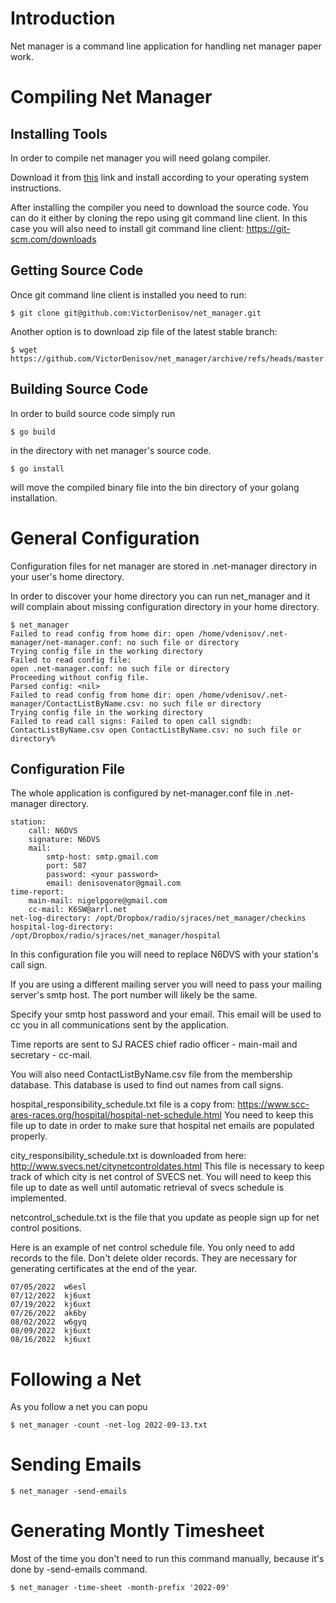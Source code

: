 Introduction
============

Net manager is a command line application for handling net manager paper work.

Compiling Net Manager
=====================

Installing Tools
----------------

In order to compile net manager you will need golang compiler.

Download it from [this](https://go.dev/dl/) link and install according to your
operating system instructions.

After installing the compiler you need to download the source code. You can do
it either by cloning the repo using git command line client. In this case you
will also need to install git command line client:
https://git-scm.com/downloads

Getting Source Code
-------------------

Once git command line client is installed you need to run:

```
$ git clone git@github.com:VictorDenisov/net_manager.git
```

Another option is to download zip file of the latest stable branch:

```
$ wget https://github.com/VictorDenisov/net_manager/archive/refs/heads/master.zip
```

Building Source Code
--------------------

In order to build source code simply run

```
$ go build
```

in the directory with net manager's source code.

```
$ go install
```

will move the compiled binary file into the bin directory of your golang
installation.

General Configuration
=====================

Configuration files for net manager are stored in .net-manager directory in
your user's home directory.

In order to discover your home directory you can run net_manager and it
will complain about missing configuration directory in your home directory.

```
$ net_manager
Failed to read config from home dir: open /home/vdenisov/.net-manager/net-manager.conf: no such file or directory
Trying config file in the working directory
Failed to read config file:
open .net-manager.conf: no such file or directory
Proceeding without config file.
Parsed config: <nil>
Failed to read config from home dir: open /home/vdenisov/.net-manager/ContactListByName.csv: no such file or directory
Trying config file in the working directory
Failed to read call signs: Failed to open call signdb: ContactListByName.csv open ContactListByName.csv: no such file or directory%    
```

Configuration File
------------------

The whole application is configured by net-manager.conf file in .net-manager
directory.

```
station:
    call: N6DVS
    signature: N6DVS
    mail:
        smtp-host: smtp.gmail.com
        port: 587
        password: <your password>
        email: denisovenator@gmail.com
time-report:
    main-mail: nigelpgore@gmail.com
    cc-mail: K6SW@arrl.net
net-log-directory: /opt/Dropbox/radio/sjraces/net_manager/checkins
hospital-log-directory: /opt/Dropbox/radio/sjraces/net_manager/hospital
```

In this configuration file you will need to replace N6DVS with your
station's call sign.

If you are using a different mailing server you will need to pass your
mailing server's smtp host. The port number will likely be the same.

Specify your smtp host password and your email. This email will be used
to cc you in all communications sent by the application.

Time reports are sent to SJ RACES chief radio officer - main-mail and secretary -
cc-mail.

You will also need ContactListByName.csv file from the membership database.
This database is used to find out names from call signs.

hospital_responsibility_schedule.txt file is a copy from: https://www.scc-ares-races.org/hospital/hospital-net-schedule.html
You need to keep this file up to date in order to make sure that
hospital net emails are populated properly.

city_responsibility_schedule.txt is downloaded from here: http://www.svecs.net/citynetcontroldates.html
This file is necessary to keep track of which city is net control of SVECS net.
You will need to keep this file up to date as well until automatic
retrieval of svecs schedule is implemented.

netcontrol_schedule.txt is the file that you update as people sign up
for net control positions.

Here is an example of net control schedule file. You only need to add records
to the file. Don't delete older records. They are necessary for generating
certificates at the end of the year.

```
07/05/2022	w6esl
07/12/2022	kj6uxt
07/19/2022	kj6uxt
07/26/2022	ak6by
08/02/2022	w6gyq
08/09/2022	kj6uxt
08/16/2022	kj6uxt
```



Following a Net
===============

As you follow a net you can popu

```
$ net_manager -count -net-log 2022-09-13.txt
```

Sending Emails
==============

```
$ net_manager -send-emails
```

Generating Montly Timesheet
===========================

Most of the time you don't need to run this command manually, because it's
done by -send-emails command.
```
$ net_manager -time-sheet -month-prefix '2022-09'
```
